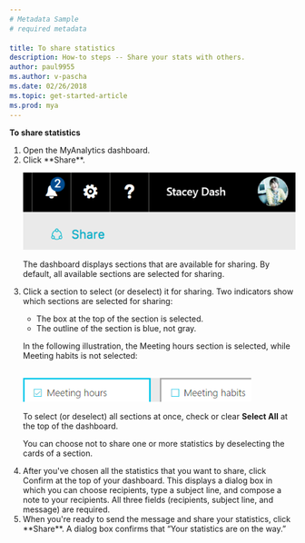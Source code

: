 ```yaml
---
# Metadata Sample
# required metadata

title: To share statistics
description: How-to steps -- Share your stats with others. 
author: paul9955
ms.author: v-pascha
ms.date: 02/26/2018
ms.topic: get-started-article
ms.prod: mya
---
```


**To share statistics**

<ol start="1">
<li>Open the MyAnalytics dashboard.</li>
<li>Click **Share**.</li> 

<p></p>

<img src="../../Images/Share-dashboard.png" alt="Share link">

<p></p>
    
The dashboard displays sections that are available for sharing. By default, all available sections are selected for sharing. 

<p></p>

<li>Click a section to select (or deselect) it for sharing. Two indicators show which sections are selected for sharing:</li> 

<ul>
<li>The box at the top of the section is selected.</li>
<li>The outline of the section is blue, not gray.</li>
</ul> 

In the following illustration, the Meeting hours section is selected, while Meeting habits is not selected: 

<br/>

<img src="../../Images/Selected-for-sharing.png" alt="Items selected for sharing">

<br/>

To select (or deselect) all sections at once, check or clear **Select All** at the top of the dashboard. 

You can choose not to share one or more statistics by deselecting the cards of a section. 

<p></p>

<li>After you've chosen all the statistics that you want to share, click Confirm at the top of your dashboard. This displays a dialog box in which you can choose recipients, type a subject line, and compose a note to your recipients. All three fields (recipients, subject line, and message) are required.</li>
<li>When you're ready to send the message and share your statistics, click **Share**. A dialog box confirms that “Your statistics are on the way.”</li>
</ol>  

